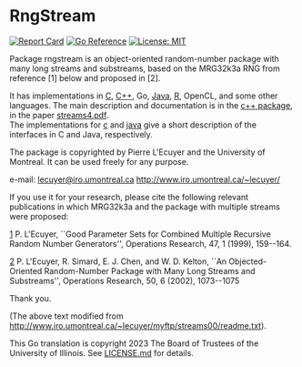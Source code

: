 # RngStream


[![Report Card](https://goreportcard.com/badge/github.com/iti/rngstream)](https://goreportcard.com/report/github.com/iti/rngstream) 
[![Go Reference](https://pkg.go.dev/badge/github.com/iti/rngstream.svg)](https://pkg.go.dev/github.com/iti/rngstream)
[![License: MIT](https://img.shields.io/badge/License-MIT-yellow.svg)](https://opensource.org/licenses/MIT)


Package rngstream is an object-oriented random-number package
with many long streams and substreams, based on the
MRG32k3a RNG from reference [1] below and proposed in [2].

It has implementations in
[C](https://www-labs.iro.umontreal.ca/~lecuyer/myftp/streams00/c/),
[C++](https://www-labs.iro.umontreal.ca/~lecuyer/myftp/streams00/c++/),
Go,
[Java](https://www.iro.umontreal.ca/~lecuyer/myftp/streams00/java/),
[R](https://www.rdocumentation.org/packages/parallel/versions/3.6.2/topics/RNGstreams),
OpenCL, and some other
languages.  The main description and documentation is in the
[c++ package](http://www.iro.umontreal.ca/~lecuyer/myftp/streams00/c++/),
in the paper
[streams4.pdf](http://www.iro.umontreal.ca/~lecuyer/myftp/streams00/c++/streams4.pdf).  
The implementations for
[c](http://www.iro.umontreal.ca/~lecuyer/myftp/streams00/c/) and
[java](http://www.iro.umontreal.ca/~lecuyer/myftp/streams00/java/)
give a short description of the interfaces in C and Java, respectively.

The package is copyrighted by Pierre L'Ecuyer and the University of Montreal.
It can be used freely for any purpose.  

e-mail:  lecuyer@iro.umontreal.ca
http://www.iro.umontreal.ca/~lecuyer/

If you use it for your research, please cite the following relevant publications in which MRG32k3a 
and the package with multiple streams were proposed:

[1](https://www-labs.iro.umontreal.ca/~lecuyer/myftp/papers/opres-combmrg2-1999.pdf)
P. L'Ecuyer,
``Good Parameter Sets for Combined Multiple Recursive Random
Number Generators'', Operations Research, 47, 1 (1999), 159--164.

[2](https://www-labs.iro.umontreal.ca/~lecuyer/myftp/papers/streams00.pdf) P. L'Ecuyer, R. Simard, E. J. Chen, and W. D. Kelton, 
``An Objected-Oriented Random-Number Package with Many Long Streams
and Substreams'',
Operations Research, 50, 6 (2002), 1073--1075

Thank you.

(The above text modified from http://www.iro.umontreal.ca/~lecuyer/myftp/streams00/readme.txt).

This Go translation is copyright 2023 The Board of Trustees of the
University of Illinois. See [LICENSE.md](LICENSE.md) for details.

